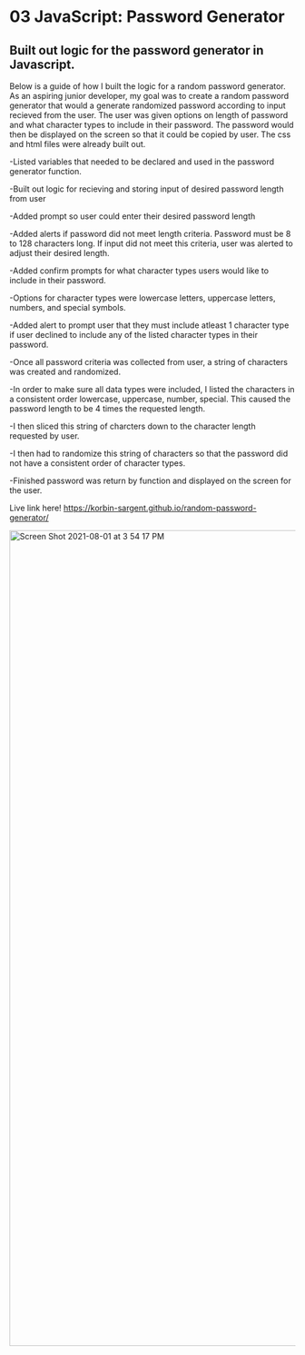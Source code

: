 # 03 JavaScript: Password Generator

## Built out logic for the password generator in Javascript.

Below is a guide of how I built the logic for a random password generator. As an aspiring junior developer, my goal was to create a random password generator that would a generate randomized password according to input recieved from the user. The user was given options on length of password and what character types to include in their password. The password would then be displayed on the screen so that it could be copied by user. The css and html files were already built out.

-Listed variables that needed to be declared and used in the password generator function.

-Built out logic for recieving and storing input of desired password length from user

-Added prompt so user could enter their desired password length

-Added alerts if password did not meet length criteria. Password must be 8 to 128 characters long. If input did not meet this criteria, user was alerted to adjust their desired length.

-Added confirm prompts for what character types users would like to include in their password.

-Options for character types were lowercase letters, uppercase letters, numbers, and special symbols.

-Added alert to prompt user that they must include atleast 1 character type if user declined to include any of the listed character types in their password.

-Once all password criteria was collected from user, a string of characters was created and randomized.

-In order to make sure all data types were included, I listed the characters in a consistent order lowercase, uppercase, number, special. This caused the password length to be 4 times the requested length.

-I then sliced this string of charcters down to the character length requested by user.

-I then had to randomize this string of characters so that the password did not have a consistent order of character types.

-Finished password was return by function and displayed on the screen for the user.

Live link here! https://korbin-sargent.github.io/random-password-generator/

<img width="1437" alt="Screen Shot 2021-08-01 at 3 54 17 PM" src="https://user-images.githubusercontent.com/87394831/127786414-f16d8ac0-a65c-4307-8948-6fc4a83fbec3.png">

